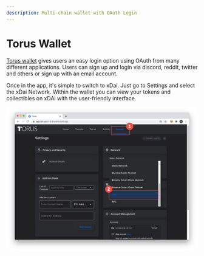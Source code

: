 ```yaml
---
description: Multi-chain wallet with OAuth Login
---
```


# Torus Wallet

[Torus wallet](https://app.tor.us/) gives users an easy login option using OAuth from many different applications. Users can sign up and login via discord, reddit, twitter and others or sign up with an email account.

Once in the app, it's simple to switch to xDai. Just go to Settings and select the xDai Network. Within the wallet you can view your tokens and collectibles on xDAi with the user-friendly interface. 

![](../../.gitbook/assets/torus.png)

